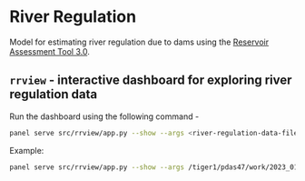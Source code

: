 # River Regulation

Model for estimating river regulation due to dams using the [Reservoir Assessment Tool 3.0](https://github.com/UW-SASWE/RAT/).

## `rrview` - interactive dashboard for exploring river regulation data

Run the dashboard using the following command - 
```bash
panel serve src/rrview/app.py --show --args <river-regulation-data-file> -npts <path-to-network-points-file> -nlnk <path-to-network-links-file>
```

Example: 
```bash
panel serve src/rrview/app.py --show --args /tiger1/pdas47/work/2023_01_24-river-regulation/data-era5_2010_2021/regulation/regulation_data.insitu.regulated.ERA5-2010_2021.nc -npts /tiger1/pdas47/work/2023_01_24-river-regulation/data-cumberland/cumberland_rivreg/cumberland_rivreg_pts.geojson -nlnk /tiger1/pdas47/work/2023_01_24-river-regulation/data-cumberland/cumberland_rivreg/cumberland_rivreg.geojson
```